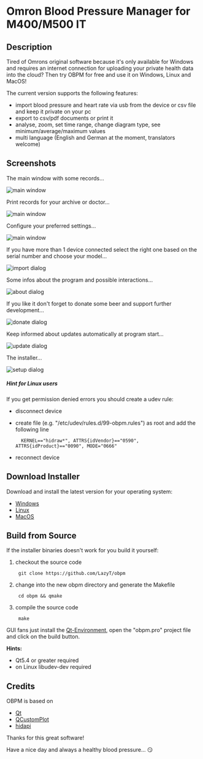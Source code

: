 # **Omron Blood Pressure Manager for M400/M500 IT**

## Description

Tired of Omrons original software because it's only available for Windows and requires an internet connection for uploading your private health data into the cloud? Then try OBPM for free and use it on Windows, Linux and MacOS!

The current version supports the following features:

* import blood pressure and heart rate via usb from the device or csv file and keep it private on your pc
* export to csv/pdf documents or print it
* analyse, zoom, set time range, change diagram type, see minimum/average/maximum values
* multi language (English and German at the moment, translators welcome)

## Screenshots

The main window with some records...

![main window](https://raw.github.com/LazyT/obpm/gh-pages/screenshots/screenshot1.png)

Print records for your archive or doctor...

![main window](https://raw.github.com/LazyT/obpm/gh-pages/screenshots/screenshot5.png)

Configure your preferred settings...

![main window](https://raw.github.com/LazyT/obpm/gh-pages/screenshots/screenshot8.png)

If you have more than 1 device connected select the right one based on the serial number and choose your model...

![import dialog](https://raw.github.com/LazyT/obpm/gh-pages/screenshots/screenshot2.png)

Some infos about the program and possible interactions...

![about dialog](https://raw.github.com/LazyT/obpm/gh-pages/screenshots/screenshot3.png)

If you like it don't forget to donate some beer and support further development...

![donate dialog](https://raw.github.com/LazyT/obpm/gh-pages/screenshots/screenshot6.png)

Keep informed about updates automatically at program start...

![update dialog](https://raw.github.com/LazyT/obpm/gh-pages/screenshots/screenshot7.png)

The installer...

![setup dialog](https://raw.github.com/LazyT/obpm/gh-pages/screenshots/screenshot4.png)

##### Hint for Linux users

If you get permission denied errors you should create a udev rule:

* disconnect device
* create file (e.g. "/etc/udev/rules.d/99-obpm.rules") as root and add the following line

		KERNEL=="hidraw*", ATTRS{idVendor}=="0590", ATTRS{idProduct}=="0090", MODE="0666"

* reconnect device

## Download Installer

Download and install the latest version for your operating system:

* [Windows](https://github.com/LazyT/obpm/releases/download/1.0.3/OBPM-1.0.3-win.exe)
* [Linux](https://github.com/LazyT/obpm/releases/download/1.0.3/OBPM-1.0.3-lin.run)
* [MacOS](https://github.com/LazyT/obpm/releases/download/1.0.3/OBPM-1.0.3-mac.dmg)

## Build from Source

If the installer binaries doesn't work for you build it yourself:

1) checkout the source code

		git clone https://github.com/LazyT/obpm

2) change into the new obpm directory and generate the Makefile

		cd obpm && qmake

3) compile the source code

		make

GUI fans just install the [Qt-Environment](http://www.qt.io/download-open-source), open the "obpm.pro" project file and click on the build button.

**Hints:**
 - Qt5.4 or greater required
 - on Linux libudev-dev required

## Credits

OBPM is based on

* [Qt](http://www.qt.io)
* [QCustomPlot](http://www.qcustomplot.com)
* [hidapi](http://www.signal11.us/oss/hidapi)

Thanks for this great software!

Have a nice day and always a healthy blood pressure... :smirk:
